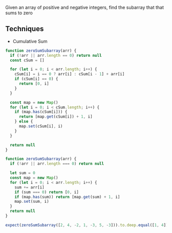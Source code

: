 Given an array of positive and negative integers, find the subarray that
that sums to zero

## Techniques

- Cumulative Sum

```javascript 
function zeroSumSubarray(arr) {
  if (!arr || arr.length == 0) return null
  const cSum = []

  for (let i = 0; i < arr.length; i++) {
    cSum[i] = i == 0 ? arr[i] : cSum[i - 1] + arr[i]
    if (cSum[i] == 0) {
      return [0, i]
    }
  }

  const map = new Map()
  for (let i = 0; i < cSum.length; i++) {
    if (map.has(cSum[i])) {
      return [map.get(cSum[i]) + 1, i]
    } else {
      map.set(cSum[i], i)
    }
  }

  return null
}

function zeroSumSubarray(arr) {
  if (!arr || arr.length === 0) return null

  let sum = 0
  const map = new Map()
  for (let i = 0; i < arr.length; i++) {
    sum += arr[i]
    if (sum === 0) return [0, i]
    if (map.has(sum)) return [map.get(sum) + 1, i]
    map.set(sum, i)
  }
  return null
}

expect(zeroSumSubarray([2, 4, -2, 1, -3, 5, -3])).to.deep.equal([1, 4])
```
